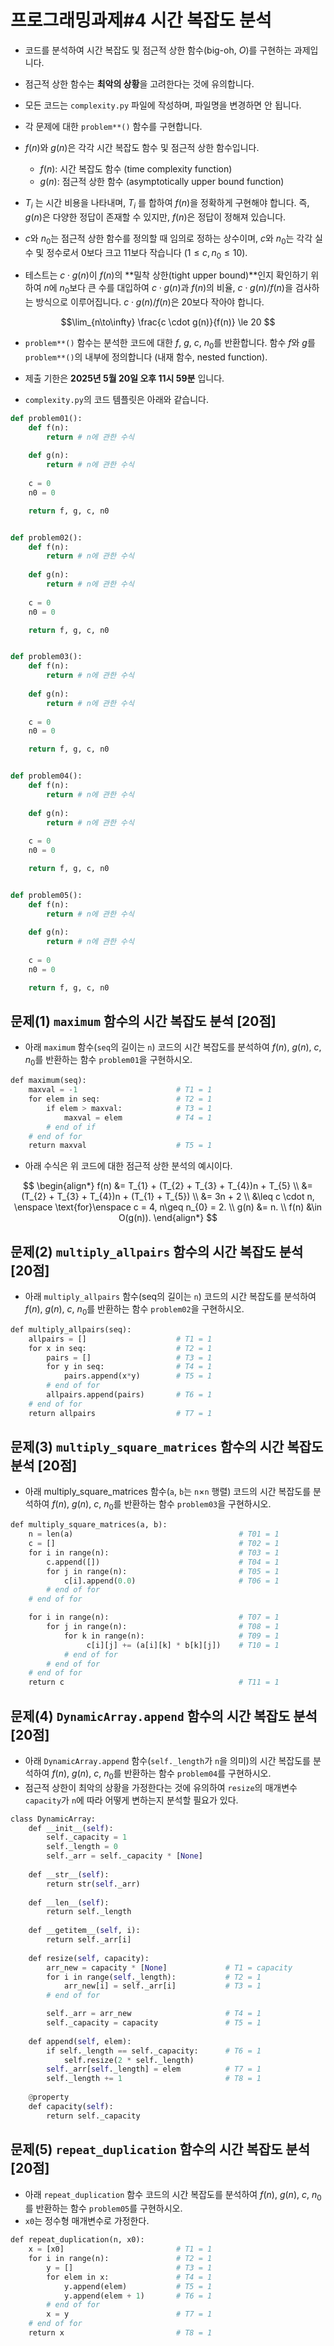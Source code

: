 # 프로그래밍과제#4 시간 복잡도 분석


- 코드를 분석하여 시간 복잡도 및 점근적 상한 함수(big-oh, $O$)를 구현하는 과제입니다. 
- 점근적 상한 함수는 **최악의 상황**을 고려한다는 것에 유의합니다.
- 모든 코드는 `complexity.py` 파일에 작성하며, 파일명을 변경하면 안 됩니다.
- 각 문제에 대한 `problem**()` 함수를 구현합니다.

- $f(n)$와 $g(n)$은 각각 시간 복잡도 함수 및 점근적 상한 함수입니다.
    
    - $f(n)$: 시간 복잡도 함수 (time complexity function)
    - $g(n)$: 점근적 상한 함수 (asymptotically upper bound function)

- $T_{i}$ 는 시간 비용을 나타내며, $T_{i}$ 를 합하여 $f(n)$을 정확하게 구현해야 합니다. 즉, $g(n)$은 다양한 정답이 존재할 수 있지만, $f(n)$은 정답이 정해져 있습니다.

- $c$와 $n_{0}$는 점근적 상한 함수를 정의할 때 임의로 정하는 상수이며, $c$와 $n_{0}$는 각각 실수 및 정수로서 0보다 크고 11보다 작습니다 ($1 ≤ c, n_{0} ≤ 10$).
- 테스트는 $c \cdot g(n)$이 $f(n)$의 **밀착 상한(tight upper bound)**인지 확인하기 위하여 $n$에 $n_{0}$보다 큰 수를 대입하여 $c \cdot g(n)$과 $f(n)$의 비율, $c \cdot g(n)/f(n)$을 검사하는 방식으로 이루어집니다. $c \cdot g(n)/f(n)$은 20보다 작아야 합니다.


$$\lim_{n\to\infty} \frac{c \cdot g(n)}{f(n)} \le 20 $$


- `problem**()` 함수는 분석한 코드에 대한 $f$, $g$, $c$, $n_{0}$를 반환합니다. 함수 $f$와 $g$를 `problem**()`의 내부에 정의합니다 (내재 함수, nested function).


- 제출 기한은 **2025년 5월 20일 오후 11시 59분** 입니다.
- `complexity.py`의 코드 템플릿은 아래와 같습니다.


```Python
def problem01():
    def f(n):
        return # n에 관한 수식
        
    def g(n):	
        return # n에 관한 수식
            
    c = 0
    n0 = 0

    return f, g, c, n0


def problem02():
    def f(n):
        return # n에 관한 수식
        
    def g(n):	
        return # n에 관한 수식
            
    c = 0
    n0 = 0

    return f, g, c, n0


def problem03():
    def f(n):
        return # n에 관한 수식
        
    def g(n):	
        return # n에 관한 수식
            
    c = 0
    n0 = 0

    return f, g, c, n0


def problem04():
    def f(n):
        return # n에 관한 수식
        
    def g(n):	
        return # n에 관한 수식
            
    c = 0
    n0 = 0

    return f, g, c, n0


def problem05():
    def f(n):
        return # n에 관한 수식
        
    def g(n):	
        return # n에 관한 수식
            
    c = 0
    n0 = 0

    return f, g, c, n0
```



 



## 문제(1)	`maximum` 함수의 시간 복잡도 분석 [20점]

- 아래 `maximum` 함수(`seq`의 길이는 `n`) 코드의 시간 복잡도를 분석하여 $f(n)$, $g(n)$, $c$, $n_{0}$를 반환하는 함수 `problem01`을 구현하시오.
 
```Python
def maximum(seq):
    maxval = -1                      # T1 = 1 
    for elem in seq:                 # T2 = 1
        if elem > maxval:            # T3 = 1
            maxval = elem            # T4 = 1
        # end of if
    # end of for
    return maxval                    # T5 = 1
```

- 아래 수식은 위 코드에 대한 점근적 상한 분석의 예시이다.

$$
\begin{align*}
f(n) &= T_{1} + (T_{2}  + T_{3} + T_{4})n + T_{5}  \\
     &= (T_{2} + T_{3} + T_{4})n + (T_{1} + T_{5})  \\
     &= 3n + 2 \\
     &\leq c \cdot n, \enspace \text{for}\enspace c = 4, n\geq n_{0} = 2. \\
g(n) &= n. \\
f(n) &\in O(g(n)).
\end{align*}
$$


## 문제(2)	`multiply_allpairs` 함수의 시간 복잡도 분석 [20점]

- 아래 `multiply_allpairs` 함수(seq의 길이는 `n`) 코드의 시간 복잡도를 분석하여 $f(n)$, $g(n)$, $c$, $n_{0}$를 반환하는 함수 `problem02`을 구현하시오.

```Python
def multiply_allpairs(seq):
    allpairs = []                    # T1 = 1
    for x in seq:                    # T2 = 1
        pairs = []                   # T3 = 1
        for y in seq:                # T4 = 1
            pairs.append(x*y)        # T5 = 1
        # end of for                 
        allpairs.append(pairs)       # T6 = 1
    # end of for
    return allpairs                  # T7 = 1
```


## 문제(3)	`multiply_square_matrices` 함수의 시간 복잡도 분석 [20점]

- 아래 multiply_square_matrices 함수(`a`, `b`는 `n`×`n` 행렬) 코드의 시간 복잡도를 분석하여 $f(n)$, $g(n)$, $c$, $n_{0}$를 반환하는 함수 `problem03`을 구현하시오.
 

```Python
def multiply_square_matrices(a, b):        
    n = len(a)                                     # T01 = 1
    c = []                                         # T02 = 1
    for i in range(n):                             # T03 = 1
        c.append([])                               # T04 = 1
        for j in range(n):                         # T05 = 1
            c[i].append(0.0)                       # T06 = 1
        # end of for
    # end of for

    for i in range(n):                             # T07 = 1
        for j in range(n):                         # T08 = 1
            for k in range(n):                     # T09 = 1
                 c[i][j] += (a[i][k] * b[k][j])    # T10 = 1
            # end of for
        # end of for
    # end of for
    return c                                       # T11 = 1
```


 ## 문제(4)	`DynamicArray.append` 함수의 시간 복잡도 분석 [20점]

- 아래 `DynamicArray.append` 함수(`self._length`가 `n`을 의미)의 시간 복잡도를 분석하여 $f(n)$, $g(n)$, $c$, $n_{0}$를 반환하는 함수 `problem04`를 구현하시오.
- 점근적 상한이 최악의 상황을 가정한다는 것에 유의하여 `resize`의 매개변수 `capacity`가 `n`에 따라 어떻게 변하는지 분석할 필요가 있다.

```Python
class DynamicArray:
    def __init__(self):        
        self._capacity = 1            
        self._length = 0
        self._arr = self._capacity * [None]
        
    def __str__(self):
        return str(self._arr)
        
    def __len__(self):
        return self._length 
    
    def __getitem__(self, i):
        return self._arr[i]
            
    def resize(self, capacity):        
        arr_new = capacity * [None]             # T1 = capacity
        for i in range(self._length):           # T2 = 1
            arr_new[i] = self._arr[i]           # T3 = 1
        # end of for

        self._arr = arr_new                     # T4 = 1
        self._capacity = capacity               # T5 = 1
    
    def append(self, elem):        
        if self._length == self._capacity:      # T6 = 1
            self.resize(2 * self._length)        
        self._arr[self._length] = elem          # T7 = 1
        self._length += 1                       # T8 = 1
        
    @property
    def capacity(self):
        return self._capacity

```



 ## 문제(5)	`repeat_duplication` 함수의 시간 복잡도 분석 [20점]

- 아래 `repeat_duplication` 함수 코드의 시간 복잡도를 분석하여 $f(n)$, $g(n)$, $c$, $n_{0}$를 반환하는 함수 `problem05`를 구현하시오.
-  `x0`는 정수형 매개변수로 가정한다.
 
```Python
def repeat_duplication(n, x0):
    x = [x0]                         # T1 = 1
    for i in range(n):               # T2 = 1
        y = []                       # T3 = 1
        for elem in x:               # T4 = 1
            y.append(elem)           # T5 = 1
            y.append(elem + 1)       # T6 = 1
        # end of for
        x = y                        # T7 = 1
    # end of for
    return x                         # T8 = 1
```
